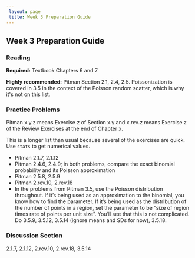 ```yaml
---
 layout: page
 title: Week 3 Preparation Guide
---
```








    
## Week 3 Preparation Guide ##

### Reading ###
**Required:** Textbook Chapters 6 and 7

**Highly recommended:** Pitman Section 2.1, 2.4, 2.5. Poissonization is covered in 3.5 in the context of the Poisson random scatter, which is why it's not on this list.

### Practice Problems ###
Pitman x.y.z means Exercise z of Section x.y and x.rev.z means Exercise z of the Review Exercises at the end of Chapter x.

This is a longer list than usual because several of the exercises are quick. Use `stats` to get numerical values.
- Pitman 2.1.7, 2.1.12
- Pitman 2.4.6, 2.4.9; in both problems, compare the exact binomial probability and its Poisson approximation 
- Pitman 2.5.8, 2.5.9
- Pitman 2.rev.10, 2.rev.18
- In the problems from Pitman 3.5, use the Poisson distribution throughout. If it’s being used as an approximation to the binomial, you know how to find the parameter. If it’s being used as the distribution of the number of points in a region, set the parameter to be “size of region times rate of points per unit size”. You’ll see that this is not complicated. Do 3.5.9, 3.5.12, 3.5.14 (ignore means and SDs for now), 3.5.18.

### Discussion Section ###
2.1.7, 2.1.12, 2.rev.10, 2.rev.18, 3.5.14



